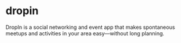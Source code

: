 # dropin
DropIn is a social networking and event app that makes spontaneous meetups and activities in your area easy—without long planning.
